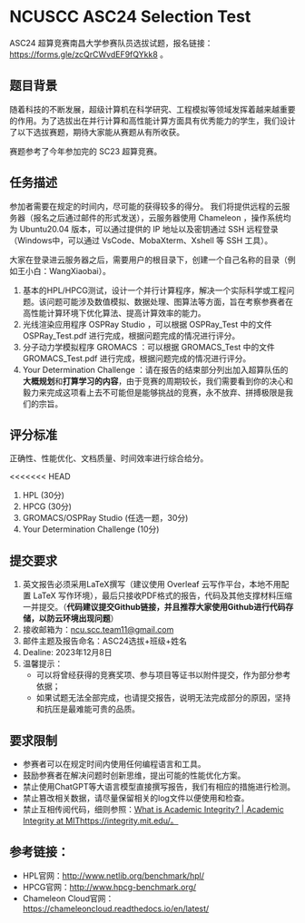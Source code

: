# NCUSCC ASC24 Selection Test

ASC24 超算竞赛南昌大学参赛队员选拔试题，报名链接：https://forms.gle/zcQrCWvdEF9fQYkk8 。

## 题目背景

随着科技的不断发展，超级计算机在科学研究、工程模拟等领域发挥着越来越重要的作用。为了选拔出在并行计算和高性能计算方面具有优秀能力的学生，我们设计了以下选拔赛题，期待大家能从赛题从有所收获。

赛题参考了今年参加完的 SC23 超算竞赛。

## 任务描述

参加者需要在规定的时间内，尽可能的获得较多的得分。
我们将提供远程的云服务器（报名之后通过邮件的形式发送），云服务器使用 Chameleon ，操作系统均为 Ubuntu20.04 版本，可以通过提供的 IP 地址以及密钥通过 SSH 远程登录（Windows中，可以通过 VsCode、MobaXterm、Xshell 等 SSH 工具）。

大家在登录进云服务器之后，需要用户的根目录下，创建一个自己名称的目录（例如王小白：WangXiaobai）。

1. 基本的HPL/HPCG测试，设计一个并行计算程序，解决一个实际科学或工程问题。该问题可能涉及数值模拟、数据处理、图算法等方面，旨在考察参赛者在高性能计算环境下优化算法、提高计算效率的能力。
2. 光线渲染应用程序 OSPRay Studio ，可以根据 OSPRay_Test 中的文件 OSPRay_Test.pdf 进行完成，根据问题完成的情况进行评分。
3. 分子动力学模拟程序 GROMACS ：可以根据 GROMACS_Test 中的文件 GROMACS_Test.pdf 进行完成，根据问题完成的情况进行评分。
4. Your Determination Challenge ：请在报告的结束部分列出加入超算队伍的**大概规划**和**打算学习的内容**，由于竞赛的周期较长，我们需要看到你的决心和毅力来完成这项看上去不可能但是能够挑战的竞赛，永不放弃、拼搏极限是我们的宗旨。
## 评分标准

正确性、性能优化、文档质量、时间效率进行综合给分。

<<<<<<< HEAD
1. HPL (30分)
2. HPCG (30分)
3. GROMACS/OSPRay Studio (任选一题，30分)
4. Your Determination Challenge (10分)

## 提交要求
1. 英文报告必须采用LaTeX撰写（建议使用 Overleaf 云写作平台，本地不用配置 LaTeX 写作环境），最后只接收PDF格式的报告，代码及其他支撑材料压缩一并提交。（**代码建议提交Github链接，并且推荐大家使用Github进行代码存储，以防云环境出现问题**）
2. 接收邮箱为：ncu.scc.team11@gmail.com
3. 邮件主题及报告命名：ASC24选拔+班级+姓名
4. Dealine: 2023年12月8日
5. 温馨提示：
   * 可以将曾经获得的竞赛奖项、参与项目等证书以附件提交，作为部分参考依据；
   * 如果试题无法全部完成，也请提交报告，说明无法完成部分的原因，坚持和抗压是最难能可贵的品质。

## 要求限制

* 参赛者可以在规定时间内使用任何编程语言和工具。
* 鼓励参赛者在解决问题时创新思维，提出可能的性能优化方案。
* 禁止使用ChatGPT等大语言模型直接撰写报告，我们有相应的措施进行检测。
* 禁止篡改相关数据，请尽量保留相关的log文件以便使用和检查。
* 禁止互相传阅代码，细则参照：[What is Academic Integrity? | Academic Integrity at MIT](https://integrity.mit.edu/)https://integrity.mit.edu/。

## 参考链接：
* HPL官网：http://www.netlib.org/benchmark/hpl/
* HPCG官网：http://www.hpcg-benchmark.org/
* Chameleon Cloud官网：https://chameleoncloud.readthedocs.io/en/latest/
